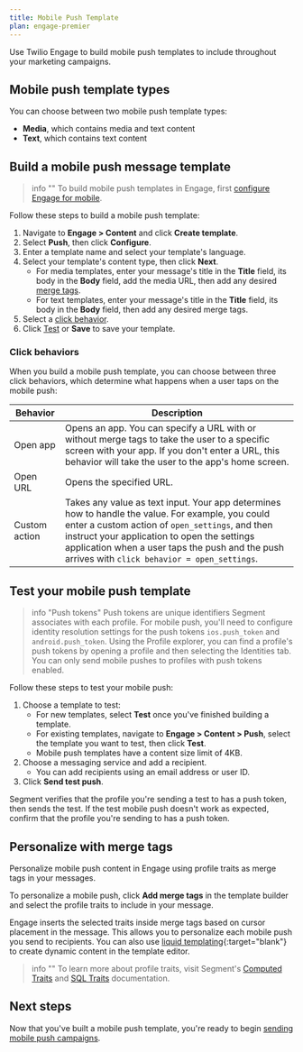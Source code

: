 ```yaml
---
title: Mobile Push Template
plan: engage-premier
---
```


Use Twilio Engage to build mobile push templates to include throughout your marketing campaigns.

## Mobile push template types

You can choose between two mobile push template types:

- **Media**, which contains media and text content
- **Text**, which contains text content 

## Build a mobile push message template

> info ""
> To build mobile push templates in Engage, first [configure Engage for mobile](/docs/engage/campaigns/mobile-push/). 

Follow these steps to build a mobile push template:

1. Navigate to **Engage > Content** and click **Create template**.
2. Select **Push**, then click **Configure**.
3. Enter a template name and select your template's language.
4. Select your template's content type, then click **Next**.
    - For media templates, enter your message's title in the **Title** field, its body in the **Body** field, add the media URL, then add any desired [merge tags](#personalize-with-merge-tags).
    - For text templates, enter your message's title in the **Title** field, its body in the **Body** field, then add any desired merge tags.
5. Select a [click behavior](#click-behaviors).
6. Click [Test](#test-your-mobile-push-template) or **Save** to save your template.


### Click behaviors

When you build a mobile push template, you can choose between three click behaviors, which determine what happens when a user taps on the mobile push:

| Behavior      | Description                                                                                                                                                                                                                                                                                            |
| ------------- | ------------------------------------------------------------------------------------------------------------------------------------------------------------------------------------------------------------------------------------------------------------------------------------------------------ |
| Open app      | Opens an app. You can specify a URL with or without merge tags to take the user to a specific screen with your app. If you don't enter a URL, this behavior will take the user to the app's home screen.                                                                                               |
| Open URL      | Opens the specified URL.                                                                                                                                                                                                                                                                               |
| Custom action | Takes any value as text input. Your app determines how to handle the value. For example, you could enter a custom action of `open_settings`, and then instruct your application to open the settings application when a user taps the push and the push arrives with `click behavior = open_settings`. |

## Test your mobile push template

> info "Push tokens"
> Push tokens are unique identifiers Segment associates with each profile. For mobile push, you'll need to configure identity resolution settings for the push tokens `ios.push_token` and `android.push_token`. Using the Profile explorer, you can find a profile's push tokens by opening a profile and then selecting the Identities tab. You can only send mobile pushes to profiles with push tokens enabled.

Follow these steps to test your mobile push:

1. Choose a template to test:
    - For new templates, select **Test** once you've finished building a template. 
    - For existing templates, navigate to **Engage > Content > Push**, select the template you want to test, then click **Test**.
    - Mobile push templates have a content size limit of 4KB.
2. Choose a messaging service and add a recipient.
    - You can add recipients using an email address or user ID. 
3. Click **Send test push**.

Segment verifies that the profile you're sending a test to has a push token, then sends the test. If the test mobile push doesn't work as expected, confirm that the profile you're sending to has a push token.

## Personalize with merge tags

Personalize mobile push content in Engage using profile traits as merge tags in your messages.

To personalize a mobile push, click **Add merge tags** in the template builder and select the profile traits to include in your message.

Engage inserts the selected traits inside merge tags based on cursor placement in the message. This allows you to personalize each mobile push you send to recipients. You can also use [liquid templating](https://liquidjs.com/tags/if.html){:target="blank"} to create dynamic content in the template editor. 

> info ""
> To learn more about profile traits, visit Segment's [Computed Traits](/docs/engage/audiences/computed-traits/) and [SQL Traits](/docs/engage/audiences/sql-traits/) documentation.

## Next steps

Now that you've built a mobile push template, you're ready to begin [sending mobile push campaigns](/docs/engage/campaigns/mobile-push/push-campaigns/). 